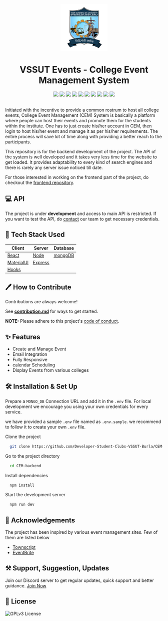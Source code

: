 
<div align="center">
  <img alt="Logo" src="./RepoAssets/VSSUT.png" width="150" />
  <h1>VSSUT Events - College Event Management System</h1>
</div>
<div align="center">
<img src="https://img.shields.io/github/workflow/status/Developer-Student-Clubs-VSSUT-Burla/CEM-backend/Node.js%20CI/main" />

<img src="https://img.shields.io/website?down_color=red&down_message=%F0%9F%98%95&up_message=ONLINE&url=https%3A%2F%2Fvssut-event.herokuapp.com%2F" />

<img src="https://img.shields.io/github/hacktoberfest/2021/Developer-Student-Clubs-VSSUT-Burla/CEM-backend?color=none" />

<img src="https://img.shields.io/github/issues/Developer-Student-Clubs-VSSUT-Burla/CEM-backend" />

<img src="https://img.shields.io/github/issues-pr/Developer-Student-Clubs-VSSUT-Burla/CEM-backend" />

<img src="https://img.shields.io/github/issues-pr-closed-raw/Developer-Student-Clubs-VSSUT-Burla/CEM-backend?color=none" />

<img src="https://img.shields.io/github/languages/top/Developer-Student-Clubs-VSSUT-Burla/CEM-backend" />

<img src="https://img.shields.io/github/languages/code-size/Developer-Student-Clubs-VSSUT-Burla/CEM-backend" />

<img src="https://img.shields.io/github/repo-size/Developer-Student-Clubs-VSSUT-Burla/CEM-backend" />

<img src="https://img.shields.io/tokei/lines/github/Developer-Student-Clubs-VSSUT-Burla/CEM-backend" />


</div> <br/>

Initiated with the incentive to provide a common rostrum to host all college events, College Event Management (CEM) System is basically a platform where people can host their events and promote them for the students within the institute. One has to just create his/her account in CEM, then login to host his/her event and manage it as per his/her requirements. The entire process will save lot of time along with providing a better reach to the participants.

This repository is for the backend development of the project. The API of the system is well developed and it takes very less time for the website to get loaded. It provides adaptability to every kind of search engines and there is rarely any server issue noticed till date.

For those interested in working on the frontend part of the project, do checkout the [frontend repository](https://github.com/Developer-Student-Clubs-VSSUT-Burla/CEM-frontend).

## 💻 API

The project is under **development** and access to main API is restricted. If you want to test the API, do [contact](https://github.com/Developer-Student-Clubs-VSSUT-Burla) our team to get necessary credentials.



## 🔧 Tech Stack Used

|Client |Server |Database |
|-------|-------|---------|
|[React](https://reactjs.org/)  |[Node](https://nodejs.org/en/) |[mongoDB](https://www.mongodb.com/) |
|[MaterialUI](https://mui.com/) |[Express](https://expressjs.com/) |
|[Hooks](https://reactjs.org/docs/hooks-reference.html) |


## 🖊 How to Contribute

Contributions are always welcome!

See **[contribution.md](./contribution.md)** for ways to get started.

**NOTE:** Please adhere to this project's [code of conduct](https://github.com/Developer-Student-Clubs-VSSUT-Burla/CEM-backend/blob/main/contribution.md#code-of-conduct).

## ✨ Features

- Create and Manage Event
- Email Integration
- Fully Responsive
- calendar Scheduling
- Display Events from various colleges

## 🛠 Installation & Set Up

Prepare a `MONGO_DB` Connection URL and add it in the `.env` file. For local development we encourage you using your own credentials for every service.

we have provided a sample `.env` file named as `.env.sample`. we recommend to follow it to create your own `.env` file.


Clone the project

```bash
  git clone https://github.com/Developer-Student-Clubs-VSSUT-Burla/CEM-backend
```

Go to the project directory

```bash
  cd CEM-backend
```

Install dependencies

```bash
  npm install
```

Start the development server

```bash
  npm run dev
```


## 📢 Acknowledgements
The project has been inspired by various event management sites. Few of them are listed below
 - [Townscript](https://www.townscript.com/in/online)
 - [EventBrite](https://www.eventbrite.com/)

## ⚒ Support, Suggestion, Updates

Join our Discord server to get regular updates, quick support and better guidance.  [Join Now](https://discord.gg/whFTXghqdV)


## 📜 License

![GPLv3 License](https://img.shields.io/badge/License-GPL%20v3-yellow.svg)
